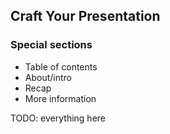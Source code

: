## Craft Your Presentation

### Special sections

* Table of contents
* About/intro
* Recap
* More information

TODO: everything here
